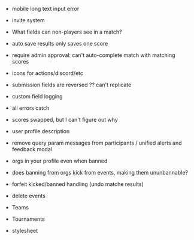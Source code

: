 - mobile long text input error
- invite system
- What fields can non-players see in a match?
- auto save results only saves one score

- require admin approval: can't auto-complete match with matching scores
- icons for actions/discord/etc
- submission fields are reversed ?? can't replicate
- custom field logging
- all errors catch
- scores swapped, but I can't figure out why
- user profile description
- remove query param messages from participants / unified alerts and feedback modal
- orgs in your profile even when banned
- does banning from orgs kick from events, making them ununbannable?
- forfeit kicked/banned handling (undo matche results)
- delete events
- Teams
- Tournaments
- stylesheet